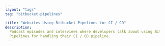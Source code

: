 ```yaml
---
layout: "tags"
tag: "bitbucket-pipelines"

title: "Websites Using Bitbucket Pipelines for CI / CD"
description:
  Podcast episodes and interviews where developers talk about using Bitbucket
  Pipelines for handling their CI / CD pipeline.
---
```

